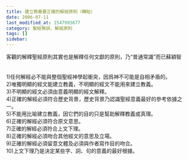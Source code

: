 ```yaml
---
title: 建立教義要正確的解經原則（轉貼）
date: 2006-07-11
last_modified_at: 1547993677
category: 聖經無誤、解經原則
tags: []
sidebar: 
---
```


<p>客觀的解釋聖經原則其實也是解釋任何文獻的原則，乃“普通常識”而已<!--more-->蘇穎智<br/> <br/><br/>1)任何解經必不能與整個聖經神學起衝突，因爲神不可能是自相矛盾的。 <br/>2)唯獨明顯的經文能建立教義，不明顯的經文不能用來建立教義。 <br/>3)不明顯的經文必須由意義明顯的經文解釋。 <br/>4)正確的解經必須符合歷史背景，歷史背景乃認識聖經意義最好的參考依據之一。<br/>5)不能用比喻建立教義，因它們的目的只是幫助解釋教義或真理。<br/>6)正確的解經必須符合原文意思。 <br/>7)正確的解經必須符合上文下理。 <br/>8)正確的解經必須吻合其他經文的意思及立場。 <br/>9)正確的解經必須留意文體及必須與作者寫作目的吻合。 <br/>10)上文下理乃是決定某些字、詞、句的意義的最好根據。 <br/><br/><br/><br/><br/><br/><br/><br/><br/>
</p>